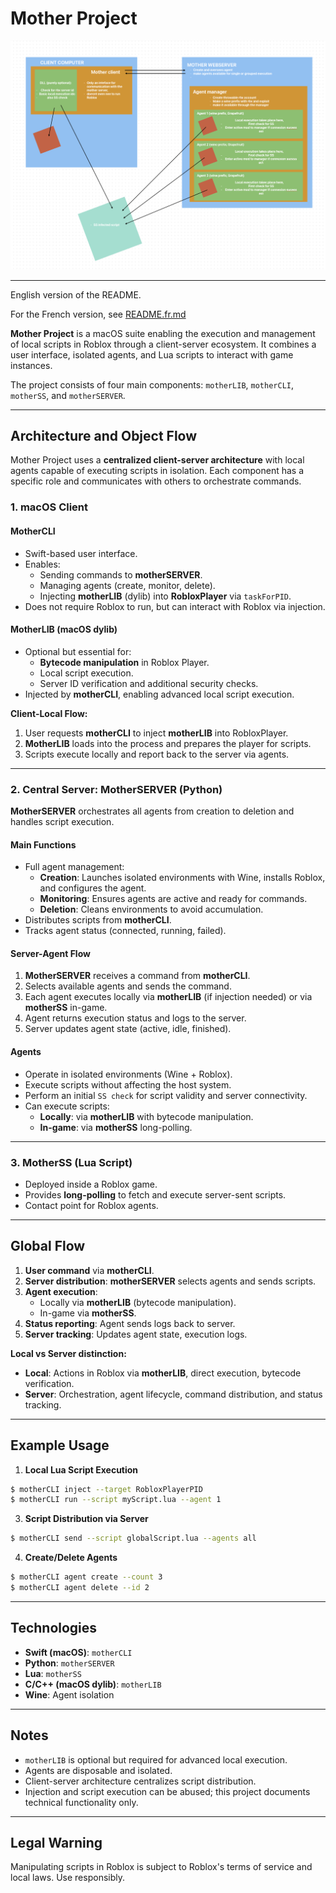 # Mother Project

![Architecture Diagram](diagram.png)

---

English version of the README.

For the French version, see [README.fr.md](README.fr.md)

**Mother Project** is a macOS suite enabling the execution and management of local scripts in Roblox through a client-server ecosystem. It combines a user interface, isolated agents, and Lua scripts to interact with game instances.

The project consists of four main components: `motherLIB`, `motherCLI`, `motherSS`, and `motherSERVER`.

---

## Architecture and Object Flow

Mother Project uses a **centralized client-server architecture** with local agents capable of executing scripts in isolation. Each component has a specific role and communicates with others to orchestrate commands.

### 1. macOS Client

#### **MotherCLI**
- Swift-based user interface.
- Enables:
  - Sending commands to **motherSERVER**.
  - Managing agents (create, monitor, delete).
  - Injecting **motherLIB** (dylib) into **RobloxPlayer** via `taskForPID`.
- Does not require Roblox to run, but can interact with Roblox via injection.

#### **MotherLIB** (macOS dylib)
- Optional but essential for:
  - **Bytecode manipulation** in Roblox Player.
  - Local script execution.
  - Server ID verification and additional security checks.
- Injected by **motherCLI**, enabling advanced local script execution.

**Client-Local Flow:**
1. User requests **motherCLI** to inject **motherLIB** into RobloxPlayer.
2. **MotherLIB** loads into the process and prepares the player for scripts.
3. Scripts execute locally and report back to the server via agents.

---

### 2. Central Server: **MotherSERVER** (Python)

**MotherSERVER** orchestrates all agents from creation to deletion and handles script execution.

#### Main Functions
- Full agent management:
  - **Creation**: Launches isolated environments with Wine, installs Roblox, and configures the agent.
  - **Monitoring**: Ensures agents are active and ready for commands.
  - **Deletion**: Cleans environments to avoid accumulation.
- Distributes scripts from **motherCLI**.
- Tracks agent status (connected, running, failed).

#### Server-Agent Flow
1. **MotherSERVER** receives a command from **motherCLI**.
2. Selects available agents and sends the command.
3. Each agent executes locally via **motherLIB** (if injection needed) or via **motherSS** in-game.
4. Agent returns execution status and logs to the server.
5. Server updates agent state (active, idle, finished).

#### **Agents**
- Operate in isolated environments (Wine + Roblox).
- Execute scripts without affecting the host system.
- Perform an initial `SS check` for script validity and server connectivity.
- Can execute scripts:
  - **Locally**: via **motherLIB** with bytecode manipulation.
  - **In-game**: via **motherSS** long-polling.

---

### 3. MotherSS (Lua Script)
- Deployed inside a Roblox game.
- Provides **long-polling** to fetch and execute server-sent scripts.
- Contact point for Roblox agents.

---

## Global Flow

1. **User command** via **motherCLI**.
2. **Server distribution**: **motherSERVER** selects agents and sends scripts.
3. **Agent execution**:
   - Locally via **motherLIB** (bytecode manipulation).
   - In-game via **motherSS**.
4. **Status reporting**: Agent sends logs back to server.
5. **Server tracking**: Updates agent state, execution logs.

**Local vs Server distinction:**
- **Local**: Actions in Roblox via **motherLIB**, direct execution, bytecode verification.
- **Server**: Orchestration, agent lifecycle, command distribution, and status tracking.

---

## Example Usage

1. **Local Lua Script Execution**
```bash
$ motherCLI inject --target RobloxPlayerPID
$ motherCLI run --script myScript.lua --agent 1
```

3. **Script Distribution via Server**
```bash
$ motherCLI send --script globalScript.lua --agents all
```

4. **Create/Delete Agents**
```bash
$ motherCLI agent create --count 3
$ motherCLI agent delete --id 2
```

---

## Technologies

- **Swift (macOS)**: `motherCLI`
- **Python**: `motherSERVER`
- **Lua**: `motherSS`
- **C/C++ (macOS dylib)**: `motherLIB`
- **Wine**: Agent isolation

---

## Notes

- `motherLIB` is optional but required for advanced local execution.
- Agents are disposable and isolated.
- Client-server architecture centralizes script distribution.
- Injection and script execution can be abused; this project documents technical functionality only.

---

## Legal Warning

Manipulating scripts in Roblox is subject to Roblox's terms of service and local laws. Use responsibly.


